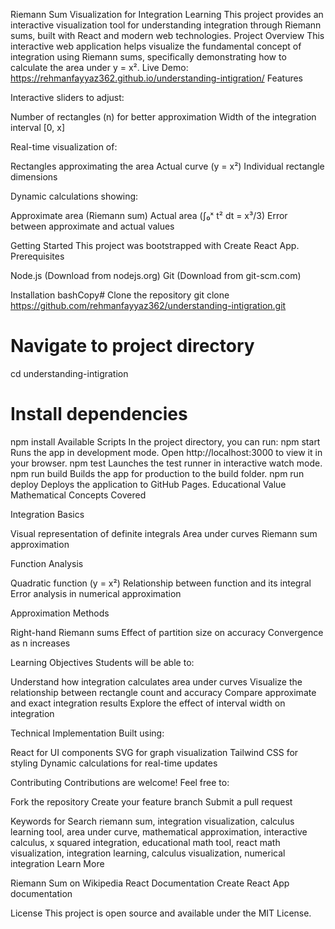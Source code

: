 Riemann Sum Visualization for Integration Learning
This project provides an interactive visualization tool for understanding integration through Riemann sums, built with React and modern web technologies.
Project Overview
This interactive web application helps visualize the fundamental concept of integration using Riemann sums, specifically demonstrating how to calculate the area under y = x².
Live Demo: https://rehmanfayyaz362.github.io/understanding-intigration/
Features

Interactive sliders to adjust:

Number of rectangles (n) for better approximation
Width of the integration interval [0, x]


Real-time visualization of:

Rectangles approximating the area
Actual curve (y = x²)
Individual rectangle dimensions


Dynamic calculations showing:

Approximate area (Riemann sum)
Actual area (∫₀ˣ t² dt = x³/3)
Error between approximate and actual values



Getting Started
This project was bootstrapped with Create React App.
Prerequisites

Node.js (Download from nodejs.org)
Git (Download from git-scm.com)

Installation
bashCopy# Clone the repository
git clone https://github.com/rehmanfayyaz362/understanding-intigration.git

# Navigate to project directory
cd understanding-intigration

# Install dependencies
npm install
Available Scripts
In the project directory, you can run:
npm start
Runs the app in development mode.
Open http://localhost:3000 to view it in your browser.
npm test
Launches the test runner in interactive watch mode.
npm run build
Builds the app for production to the build folder.
npm run deploy
Deploys the application to GitHub Pages.
Educational Value
Mathematical Concepts Covered

Integration Basics

Visual representation of definite integrals
Area under curves
Riemann sum approximation


Function Analysis

Quadratic function (y = x²)
Relationship between function and its integral
Error analysis in numerical approximation


Approximation Methods

Right-hand Riemann sums
Effect of partition size on accuracy
Convergence as n increases



Learning Objectives
Students will be able to:

Understand how integration calculates area under curves
Visualize the relationship between rectangle count and accuracy
Compare approximate and exact integration results
Explore the effect of interval width on integration

Technical Implementation
Built using:

React for UI components
SVG for graph visualization
Tailwind CSS for styling
Dynamic calculations for real-time updates

Contributing
Contributions are welcome! Feel free to:

Fork the repository
Create your feature branch
Submit a pull request

Keywords for Search
riemann sum, integration visualization, calculus learning tool, area under curve, mathematical approximation, interactive calculus, x squared integration, educational math tool, react math visualization, integration learning, calculus visualization, numerical integration
Learn More

Riemann Sum on Wikipedia
React Documentation
Create React App documentation

License
This project is open source and available under the MIT License.
